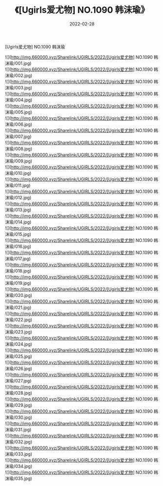 ﻿---
layout: post
title:  《[Ugirls爱尤物] NO.1090 韩沫瑜》
date:   2022-02-28
img: http://img.660000.xyz/Sharelink/UGIRLS/2022/[Ugirls爱尤物] NO.1090 韩沫瑜/000.jpg
categories: [美女, 清纯, 唯美]
---

[Ugirls爱尤物] NO.1090 韩沫瑜

 ![](http://img.660000.xyz/Sharelink/UGIRLS/2022/[Ugirls爱尤物] NO.1090 韩沫瑜/001.jpg) <br>![](http://img.660000.xyz/Sharelink/UGIRLS/2022/[Ugirls爱尤物] NO.1090 韩沫瑜/002.jpg) <br>![](http://img.660000.xyz/Sharelink/UGIRLS/2022/[Ugirls爱尤物] NO.1090 韩沫瑜/003.jpg) <br>![](http://img.660000.xyz/Sharelink/UGIRLS/2022/[Ugirls爱尤物] NO.1090 韩沫瑜/004.jpg) <br>![](http://img.660000.xyz/Sharelink/UGIRLS/2022/[Ugirls爱尤物] NO.1090 韩沫瑜/005.jpg) <br>![](http://img.660000.xyz/Sharelink/UGIRLS/2022/[Ugirls爱尤物] NO.1090 韩沫瑜/006.jpg) <br>![](http://img.660000.xyz/Sharelink/UGIRLS/2022/[Ugirls爱尤物] NO.1090 韩沫瑜/007.jpg) <br>![](http://img.660000.xyz/Sharelink/UGIRLS/2022/[Ugirls爱尤物] NO.1090 韩沫瑜/008.jpg) <br>![](http://img.660000.xyz/Sharelink/UGIRLS/2022/[Ugirls爱尤物] NO.1090 韩沫瑜/009.jpg) <br>![](http://img.660000.xyz/Sharelink/UGIRLS/2022/[Ugirls爱尤物] NO.1090 韩沫瑜/010.jpg) <br>![](http://img.660000.xyz/Sharelink/UGIRLS/2022/[Ugirls爱尤物] NO.1090 韩沫瑜/011.jpg) <br>![](http://img.660000.xyz/Sharelink/UGIRLS/2022/[Ugirls爱尤物] NO.1090 韩沫瑜/012.jpg) <br>![](http://img.660000.xyz/Sharelink/UGIRLS/2022/[Ugirls爱尤物] NO.1090 韩沫瑜/013.jpg) <br>![](http://img.660000.xyz/Sharelink/UGIRLS/2022/[Ugirls爱尤物] NO.1090 韩沫瑜/014.jpg) <br>![](http://img.660000.xyz/Sharelink/UGIRLS/2022/[Ugirls爱尤物] NO.1090 韩沫瑜/015.jpg) <br>![](http://img.660000.xyz/Sharelink/UGIRLS/2022/[Ugirls爱尤物] NO.1090 韩沫瑜/016.jpg) <br>![](http://img.660000.xyz/Sharelink/UGIRLS/2022/[Ugirls爱尤物] NO.1090 韩沫瑜/017.jpg) <br>![](http://img.660000.xyz/Sharelink/UGIRLS/2022/[Ugirls爱尤物] NO.1090 韩沫瑜/018.jpg) <br>![](http://img.660000.xyz/Sharelink/UGIRLS/2022/[Ugirls爱尤物] NO.1090 韩沫瑜/019.jpg) <br>![](http://img.660000.xyz/Sharelink/UGIRLS/2022/[Ugirls爱尤物] NO.1090 韩沫瑜/020.jpg) <br>![](http://img.660000.xyz/Sharelink/UGIRLS/2022/[Ugirls爱尤物] NO.1090 韩沫瑜/021.jpg) <br>![](http://img.660000.xyz/Sharelink/UGIRLS/2022/[Ugirls爱尤物] NO.1090 韩沫瑜/022.jpg) <br>![](http://img.660000.xyz/Sharelink/UGIRLS/2022/[Ugirls爱尤物] NO.1090 韩沫瑜/023.jpg) <br>![](http://img.660000.xyz/Sharelink/UGIRLS/2022/[Ugirls爱尤物] NO.1090 韩沫瑜/024.jpg) <br>![](http://img.660000.xyz/Sharelink/UGIRLS/2022/[Ugirls爱尤物] NO.1090 韩沫瑜/025.jpg) <br>![](http://img.660000.xyz/Sharelink/UGIRLS/2022/[Ugirls爱尤物] NO.1090 韩沫瑜/026.jpg) <br>![](http://img.660000.xyz/Sharelink/UGIRLS/2022/[Ugirls爱尤物] NO.1090 韩沫瑜/027.jpg) <br>![](http://img.660000.xyz/Sharelink/UGIRLS/2022/[Ugirls爱尤物] NO.1090 韩沫瑜/028.jpg) <br>![](http://img.660000.xyz/Sharelink/UGIRLS/2022/[Ugirls爱尤物] NO.1090 韩沫瑜/029.jpg) <br>![](http://img.660000.xyz/Sharelink/UGIRLS/2022/[Ugirls爱尤物] NO.1090 韩沫瑜/030.jpg) <br>![](http://img.660000.xyz/Sharelink/UGIRLS/2022/[Ugirls爱尤物] NO.1090 韩沫瑜/031.jpg) <br>![](http://img.660000.xyz/Sharelink/UGIRLS/2022/[Ugirls爱尤物] NO.1090 韩沫瑜/032.jpg) <br>![](http://img.660000.xyz/Sharelink/UGIRLS/2022/[Ugirls爱尤物] NO.1090 韩沫瑜/033.jpg) <br>![](http://img.660000.xyz/Sharelink/UGIRLS/2022/[Ugirls爱尤物] NO.1090 韩沫瑜/034.jpg) <br>![](http://img.660000.xyz/Sharelink/UGIRLS/2022/[Ugirls爱尤物] NO.1090 韩沫瑜/035.jpg) <br>